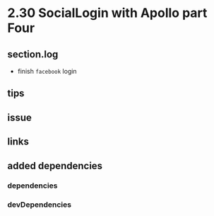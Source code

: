 # 2.30 SocialLogin with Apollo part Four

## section.log

- finish `facebook` login

## tips

## issue

## links

## added dependencies

### dependencies

### devDependencies
